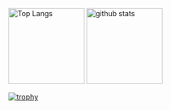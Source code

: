 <p align="left"> 
  <img alt="Top Langs" height="150px" src="https://github-readme-stats.vercel.app/api/top-langs/?username=ysdko&layout=compact&count_private=true&show_icons=true&theme=onedark" />
  <img alt="github stats" height="150px" src="https://github-readme-stats.vercel.app/api?username=ysdko&count_private=true&show_icons=true&show_icons=true&theme=onedark" />
</p>

[![trophy](https://github-profile-trophy.vercel.app/?username=ysdko&theme=onedark&column=7
)](https://github.com/ryo-ma/github-profile-trophy)

